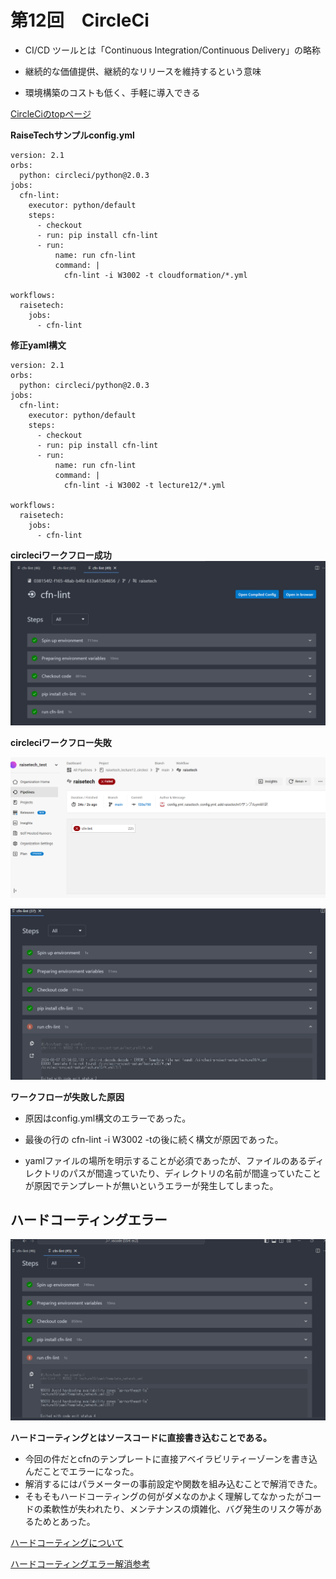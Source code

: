 # 第12回　CircleCi

- CI/CD ツールとは「Continuous Integration/Continuous Delivery」の略称

- 継続的な価値提供、継続的なリリースを維持するという意味

- 環境構築のコストも低く、手軽に導入できる

[CircleCiのtopページ](https://circleci.com/ja/)

**RaiseTechサンプルconfig.yml**

````
version: 2.1
orbs:
  python: circleci/python@2.0.3
jobs:
  cfn-lint:
    executor: python/default
    steps:
      - checkout
      - run: pip install cfn-lint
      - run:
          name: run cfn-lint
          command: |
            cfn-lint -i W3002 -t cloudformation/*.yml

workflows:
  raisetech:
    jobs:
      - cfn-lint
````
**修正yaml構文**

````
version: 2.1
orbs:
  python: circleci/python@2.0.3
jobs:
  cfn-lint:
    executor: python/default
    steps:
      - checkout
      - run: pip install cfn-lint
      - run:
          name: run cfn-lint
          command: |
            cfn-lint -i W3002 -t lecture12/*.yml

workflows:
  raisetech:
    jobs:
      - cfn-lint
````
**circleciワークフロー成功**
![img](.circleci/circleci_サンプルcfn-lint_success.png)

**circleciワークフロー失敗**

![img](.circleci/img：CircleCIワークフロー失敗時.png)

![img](.circleci/circleci_ワークフロー失敗_エラー内容.png)

**ワークフローが失敗した原因**

- 原因はconfig.yml構文のエラーであった。

- 最後の行の  cfn-lint -i W3002 -tの後に続く構文が原因であった。

- yamlファイルの場所を明示することが必須であったが、ファイルのあるディレクトリのパスが間違っていたり、ディレクトリの名前が間違っていたことが原因でテンプレートが無いというエラーが発生してしまった。

## ハードコーティングエラー

![img](.circleci/cfn_lint_ハードコーティングエラー.png)

  **ハードコーティングとはソースコードに直接書き込むことである。**

- 今回の件だとcfnのテンプレートに直接アベイラビリティーゾーンを書き込んだことでエラーになった。
- 解消するにはパラメーターの事前設定や関数を組み込むことで解消できた。
- そもそもハードコーティングの何がダメなのかよく理解してなかったがコードの柔軟性が失われたり、メンテナンスの煩雑化、バグ発生のリスク等があるためとあった。

[ハードコーティングについて](https://teams.qiita.com/hard-coding-meaning-avoidance-beginner-guide/#:~:text=%E3%83%8F%E3%83%BC%E3%83%89%E3%82%B3%E3%83%BC%E3%83%87%E3%82%A3%E3%83%B3%E3%82%B0%E3%81%AF%E3%81%AA%E3%81%9C%E3%81%A0%E3%82%81%E3%81%AA%E3%81%AE%E3%81%8B&text=%E3%81%BE%E3%81%9A%E3%80%81%E3%82%B3%E3%83%BC%E3%83%89%E3%81%AE%E6%9F%94%E8%BB%9F%E6%80%A7,%E3%81%8C%E9%AB%98%E3%81%BE%E3%82%8B%E6%81%90%E3%82%8C%E3%81%8C%E3%81%82%E3%82%8A%E3%81%BE%E3%81%99%E3%80%82)

[ハードコーティングエラー解消参考](https://dev.classmethod.jp/articles/cfn-availavility-zone-notation/)




      




